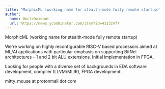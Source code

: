 ```yaml
---
title: "MorphicML (working name for stealth-mode fully remote startup)"
author:
  name: UncleOxidant
  url: https://news.ycombinator.com/item?id=41132477
---
```

MorphicML (working name for stealth-mode fully remote startup)

We&#x27;re working on highly reconfigurable RISC-V based processors aimed at ML&#x2F;AI applications with particular emphasis on supporting BitNet architectures - 1 and 2 bit ALU extensions. Initial implementation in FPGA.

Looking for people with a diverse set of backgrounds in EDA software development, compiler (LLVM&#x2F;MLIR), FPGA development.

mitty_mouse at protonmail dot com

